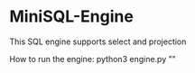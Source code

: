# MiniSQL-Engine

This SQL engine supports select and projection

How to run the engine:
python3 engine.py "<enter command here>"
